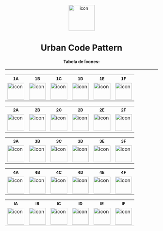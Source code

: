 <div align="center">
        <picture>
          <source media="(prefers-color-scheme: dark)" srcset="https://urbancode.samuellopes.com.br/imgs/header-001.svg">
          <source media="(prefers-color-scheme: light)" srcset="https://urbancode.samuellopes.com.br/imgs/header-001-light.svg">
          <img alt="icon" src="https://urbancode.samuellopes.com.br/icons/imgs/header-001-light.svg" height="85px"/>
        </picture>
  <h1>Urban Code Pattern</h1>
  <h4>Tabela de Ícones:</h4>  
</div>

******
<div align="center">
<table>
  <tr>
    <th><sub>1A</sub></th>
    <th><sub>1B</sub></th>
    <th><sub>1C</sub></th>
    <th><sub>1D</sub></th>
    <th><sub>1E</sub></th>
    <th><sub>1F</sub></th>
  </tr>
  <tr>
    <td>
        <picture>
          <source media="(prefers-color-scheme: dark)" srcset="https://urbancode.samuellopes.com.br/icons/v2/1p0001v2.svg">
          <source media="(prefers-color-scheme: light)" srcset="https://urbancode.samuellopes.com.br/icons/v2/1p0001v2-light.svg">
          <img alt="icon" src="https://urbancode.samuellopes.com.br/icons/v2/1p0001v2-light.svg" height="55px"/>
        </picture>
    </td>
    <td>
        <picture>
          <source media="(prefers-color-scheme: dark)" srcset="https://urbancode.samuellopes.com.br/icons/v2/1p0002v2.svg">
          <source media="(prefers-color-scheme: light)" srcset="https://urbancode.samuellopes.com.br/icons/v2/1p0002v2-light.svg">
          <img alt="icon" src="https://urbancode.samuellopes.com.br/icons/v2/1p0002v2-light.svg" height="55px"/>
        </picture>
    </td>
    <td>
        <picture>
          <source media="(prefers-color-scheme: dark)" srcset="https://urbancode.samuellopes.com.br/icons/v2/1p0003v2.svg">
          <source media="(prefers-color-scheme: light)" srcset="https://urbancode.samuellopes.com.br/icons/v2/1p0003v2-light.svg">
          <img alt="icon" src="https://urbancode.samuellopes.com.br/icons/v2/1p0003v2-light.svg" height="55px"/>
        </picture>
    </td>
    <td>
        <picture>
          <source media="(prefers-color-scheme: dark)" srcset="https://urbancode.samuellopes.com.br/icons/v2/1p0004v2.svg">
          <source media="(prefers-color-scheme: light)" srcset="https://urbancode.samuellopes.com.br/icons/v2/1p0004v2-light.svg">
          <img alt="icon" src="https://urbancode.samuellopes.com.br/icons/v2/1p0004v2-light.svg" height="55px"/>
        </picture>
    </td>
    <td>
        <picture>
          <source media="(prefers-color-scheme: dark)" srcset="https://urbancode.samuellopes.com.br/icons/v2/1p0005v2.svg">
          <source media="(prefers-color-scheme: light)" srcset="https://urbancode.samuellopes.com.br/icons/v2/1p0005v2-light.svg">
          <img alt="icon" src="https://urbancode.samuellopes.com.br/icons/v2/1p0005v2-light.svg" height="55px"/>
        </picture>
    </td>
    <td>
        <picture>
          <source media="(prefers-color-scheme: dark)" srcset="https://urbancode.samuellopes.com.br/icons/v2/1p0006v2.svg">
          <source media="(prefers-color-scheme: light)" srcset="https://urbancode.samuellopes.com.br/icons/v2/1p0006v2-light.svg">
          <img alt="icon" src="https://urbancode.samuellopes.com.br/icons/v2/1p0006v2-light.svg" height="55px"/>
        </picture>
    </td>
   
  </tr>
</table>

<!-- tabela 02 -->

<table>
  <tr>
    <th><sub>2A</sub></th>
    <th><sub>2B</sub></th>
    <th><sub>2C</sub></th>
    <th><sub>2D</sub></th>
    <th><sub>2E</sub></th>
    <th><sub>2F</sub></th>
  </tr>
  <tr>
    <td>
        <picture>
          <source media="(prefers-color-scheme: dark)" srcset="https://urbancode.samuellopes.com.br/icons/v2/2p0001v2.svg">
          <source media="(prefers-color-scheme: light)" srcset="https://urbancode.samuellopes.com.br/icons/v2/2p0001v2-light.svg">
          <img alt="icon" src="https://urbancode.samuellopes.com.br/icons/v2/2p0001v2-light.svg" height="55px"/>
        </picture>
    </td>
    <td>
        <picture>
          <source media="(prefers-color-scheme: dark)" srcset="https://urbancode.samuellopes.com.br/icons/v2/2p0002v2.svg">
          <source media="(prefers-color-scheme: light)" srcset="https://urbancode.samuellopes.com.br/icons/v2/2p0002v2-light.svg">
          <img alt="icon" src="https://urbancode.samuellopes.com.br/icons/v2/2p0002v2-light.svg" height="55px"/>
        </picture>
    </td>
    <td>
        <picture>
          <source media="(prefers-color-scheme: dark)" srcset="https://urbancode.samuellopes.com.br/icons/v2/2p0003v2.svg">
          <source media="(prefers-color-scheme: light)" srcset="https://urbancode.samuellopes.com.br/icons/v2/2p0003v2-light.svg">
          <img alt="icon" src="https://urbancode.samuellopes.com.br/icons/v2/2p0003v2-light.svg" height="55px"/>
        </picture>
    </td>
    <td>
        <picture>
          <source media="(prefers-color-scheme: dark)" srcset="https://urbancode.samuellopes.com.br/icons/v2/2p0004v2.svg">
          <source media="(prefers-color-scheme: light)" srcset="https://urbancode.samuellopes.com.br/icons/v2/2p0004v2-light.svg">
          <img alt="icon" src="https://urbancode.samuellopes.com.br/icons/v2/2p0004v2-light.svg" height="55px"/>
        </picture>
    </td>
    <td>
        <picture>
          <source media="(prefers-color-scheme: dark)" srcset="https://urbancode.samuellopes.com.br/icons/v2/2p0005v2.svg">
          <source media="(prefers-color-scheme: light)" srcset="https://urbancode.samuellopes.com.br/icons/v2/2p0005v2-light.svg">
          <img alt="icon" src="https://urbancode.samuellopes.com.br/icons/v2/2p0005v2-light.svg" height="55px"/>
        </picture>
    </td>
    <td>
        <picture>
          <source media="(prefers-color-scheme: dark)" srcset="https://urbancode.samuellopes.com.br/icons/v2/2p0006v2.svg">
          <source media="(prefers-color-scheme: light)" srcset="https://urbancode.samuellopes.com.br/icons/v2/2p0006v2-light.svg">
          <img alt="icon" src="https://urbancode.samuellopes.com.br/icons/v2/2p0006v2-light.svg" height="55px"/>
        </picture>
    </td>
   
  </tr>
</table>

<!-- tabela 03 -->

<table>
  <tr>
    <th><sub>3A</sub></th>
    <th><sub>3B</sub></th>
    <th><sub>3C</sub></th>
    <th><sub>3D</sub></th>
    <th><sub>3E</sub></th>
    <th><sub>3F</sub></th>
  </tr>
  <tr>
    <td>
        <picture>
          <source media="(prefers-color-scheme: dark)" srcset="https://urbancode.samuellopes.com.br/icons/v2/3p0001v2.svg">
          <source media="(prefers-color-scheme: light)" srcset="https://urbancode.samuellopes.com.br/icons/v2/3p0001v2-light.svg">
          <img alt="icon" src="https://urbancode.samuellopes.com.br/icons/v2/3p0001v2-light.svg" height="55px"/>
        </picture>
    </td>
    <td>
        <picture>
          <source media="(prefers-color-scheme: dark)" srcset="https://urbancode.samuellopes.com.br/icons/v2/3p0002v2.svg">
          <source media="(prefers-color-scheme: light)" srcset="https://urbancode.samuellopes.com.br/icons/v2/3p0002v2-light.svg">
          <img alt="icon" src="https://urbancode.samuellopes.com.br/icons/v2/3p0002v2-light.svg" height="55px"/>
        </picture>
    </td>
    <td>
        <picture>
          <source media="(prefers-color-scheme: dark)" srcset="https://urbancode.samuellopes.com.br/icons/v2/3p0003v2.svg">
          <source media="(prefers-color-scheme: light)" srcset="https://urbancode.samuellopes.com.br/icons/v2/3p0003v2-light.svg">
          <img alt="icon" src="https://urbancode.samuellopes.com.br/icons/v2/3p0003v2-light.svg" height="55px"/>
        </picture>
    </td>
    <td>
        <picture>
          <source media="(prefers-color-scheme: dark)" srcset="https://urbancode.samuellopes.com.br/icons/v2/3p0004v2.svg">
          <source media="(prefers-color-scheme: light)" srcset="https://urbancode.samuellopes.com.br/icons/v2/3p0004v2-light.svg">
          <img alt="icon" src="https://urbancode.samuellopes.com.br/icons/v2/3p0004v2-light.svg" height="55px"/>
        </picture>
    </td>
    <td>
        <picture>
          <source media="(prefers-color-scheme: dark)" srcset="https://urbancode.samuellopes.com.br/icons/v2/3p0005v2.svg">
          <source media="(prefers-color-scheme: light)" srcset="https://urbancode.samuellopes.com.br/icons/v2/3p0005v2-light.svg">
          <img alt="icon" src="https://urbancode.samuellopes.com.br/icons/v2/3p0005v2-light.svg" height="55px"/>
        </picture>
    </td>
    <td>
        <picture>
          <source media="(prefers-color-scheme: dark)" srcset="https://urbancode.samuellopes.com.br/icons/v2/3p0006v2.svg">
          <source media="(prefers-color-scheme: light)" srcset="https://urbancode.samuellopes.com.br/icons/v2/3p0006v2-light.svg">
          <img alt="icon" src="https://urbancode.samuellopes.com.br/icons/v2/3p0006v2-light.svg" height="55px"/>
        </picture>
    </td>
   
  </tr>
</table>

<!-- tabela 04 -->

<table>
  <tr>
    <th><sub>4A</sub></th>
    <th><sub>4B</sub></th>
    <th><sub>4C</sub></th>
    <th><sub>4D</sub></th>
    <th><sub>4E</sub></th>
    <th><sub>4F</sub></th>
  </tr>
  <tr>
    <td>
        <picture>
          <source media="(prefers-color-scheme: dark)" srcset="https://urbancode.samuellopes.com.br/icons/v2/4p0001v2.svg">
          <source media="(prefers-color-scheme: light)" srcset="https://urbancode.samuellopes.com.br/icons/v2/4p0001v2-light.svg">
          <img alt="icon" src="https://urbancode.samuellopes.com.br/icons/v2/4p0001v2-light.svg" height="55px"/>
        </picture>
    </td>
    <td>
        <picture>
          <source media="(prefers-color-scheme: dark)" srcset="https://urbancode.samuellopes.com.br/icons/v2/4p0002v2.svg">
          <source media="(prefers-color-scheme: light)" srcset="https://urbancode.samuellopes.com.br/icons/v2/4p0002v2-light.svg">
          <img alt="icon" src="https://urbancode.samuellopes.com.br/icons/v2/4p0002v2-light.svg" height="55px"/>
        </picture>
    </td>
    <td>
        <picture>
          <source media="(prefers-color-scheme: dark)" srcset="https://urbancode.samuellopes.com.br/icons/v2/4p0003v2.svg">
          <source media="(prefers-color-scheme: light)" srcset="https://urbancode.samuellopes.com.br/icons/v2/4p0003v2-light.svg">
          <img alt="icon" src="https://urbancode.samuellopes.com.br/icons/v2/4p0003v2-light.svg" height="55px"/>
        </picture>
    </td>
    <td>
        <picture>
          <source media="(prefers-color-scheme: dark)" srcset="https://urbancode.samuellopes.com.br/icons/v2/4p0004v2.svg">
          <source media="(prefers-color-scheme: light)" srcset="https://urbancode.samuellopes.com.br/icons/v2/4p0004v2-light.svg">
          <img alt="icon" src="https://urbancode.samuellopes.com.br/icons/v2/4p0004v2-light.svg" height="55px"/>
        </picture>
    </td>
    <td>
        <picture>
          <source media="(prefers-color-scheme: dark)" srcset="https://urbancode.samuellopes.com.br/icons/v2/4p0005v2.svg">
          <source media="(prefers-color-scheme: light)" srcset="https://urbancode.samuellopes.com.br/icons/v2/4p0005v2-light.svg">
          <img alt="icon" src="https://urbancode.samuellopes.com.br/icons/v2/4p0005v2-light.svg" height="55px"/>
        </picture>
    </td>
    <td>
        <picture>
          <source media="(prefers-color-scheme: dark)" srcset="https://urbancode.samuellopes.com.br/icons/v2/4p0006v2.svg">
          <source media="(prefers-color-scheme: light)" srcset="https://urbancode.samuellopes.com.br/icons/v2/4p0006v2-light.svg">
          <img alt="icon" src="https://urbancode.samuellopes.com.br/icons/v2/4p0006v2-light.svg" height="55px"/>
        </picture>
    </td>
   
  </tr>
</table>

<!-- tabela 05 -->

<table>
  <tr>
    <th><sub>lA</sub></th>
    <th><sub>lB</sub></th>
    <th><sub>lC</sub></th>
    <th><sub>lD</sub></th>
    <th><sub>lE</sub></th>
    <th><sub>lF</sub></th>
  </tr>
  <tr>
    <td>
        <picture>
          <source media="(prefers-color-scheme: dark)" srcset="https://urbancode.samuellopes.com.br/icons/v2/lin0001.svg">
          <source media="(prefers-color-scheme: light)" srcset="https://urbancode.samuellopes.com.br/icons/v2/lin0001-light.svg">
          <img alt="icon" src="https://urbancode.samuellopes.com.br/icons/v2/lin0001-light.svg" height="55px"/>
        </picture>
    </td>
    <td>
        <picture>
          <source media="(prefers-color-scheme: dark)" srcset="https://urbancode.samuellopes.com.br/icons/v2/lin0002.svg">
          <source media="(prefers-color-scheme: light)" srcset="https://urbancode.samuellopes.com.br/icons/v2/lin0002-light.svg">
          <img alt="icon" src="https://urbancode.samuellopes.com.br/icons/v2/lin0002-light.svg" height="55px"/>
        </picture>
    </td>
    <td>
        <picture>
          <source media="(prefers-color-scheme: dark)" srcset="https://urbancode.samuellopes.com.br/icons/v2/lin0003.svg">
          <source media="(prefers-color-scheme: light)" srcset="https://urbancode.samuellopes.com.br/icons/v2/lin0003-light.svg">
          <img alt="icon" src="https://urbancode.samuellopes.com.br/icons/v2/lin0003-light.svg" height="55px"/>
        </picture>
    </td>
    <td>
        <picture>
          <source media="(prefers-color-scheme: dark)" srcset="https://urbancode.samuellopes.com.br/icons/v2/lin0004.svg">
          <source media="(prefers-color-scheme: light)" srcset="https://urbancode.samuellopes.com.br/icons/v2/lin0004-light.svg">
          <img alt="icon" src="https://urbancode.samuellopes.com.br/icons/v2/lin0004-light.svg" height="55px"/>
        </picture>
    </td>
    <td>
        <picture>
          <source media="(prefers-color-scheme: dark)" srcset="https://urbancode.samuellopes.com.br/icons/v2/lin0005.svg">
          <source media="(prefers-color-scheme: light)" srcset="https://urbancode.samuellopes.com.br/icons/v2/lin0005-light.svg">
          <img alt="icon" src="https://urbancode.samuellopes.com.br/icons/v2/lin0005-light.svg" height="55px"/>
        </picture>
    </td>
    <td>
        <picture>
          <source media="(prefers-color-scheme: dark)" srcset="https://urbancode.samuellopes.com.br/icons/v2/lin0006.svg">
          <source media="(prefers-color-scheme: light)" srcset="https://urbancode.samuellopes.com.br/icons/v2/lin0006-light.svg">
          <img alt="icon" src="https://urbancode.samuellopes.com.br/icons/v2/4p0006v2-light.svg" height="55px"/>
        </picture>
    </td>
   
  </tr>
</table>
</div>
